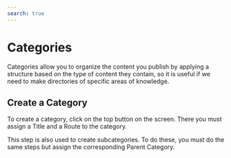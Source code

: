 ```yaml
---
search: true
---
```


# Categories

Categories allow you to organize the content you publish by applying a structure based on the type of content they contain, so it is useful if we need to make directories of specific areas of knowledge.

## Create a Category

To create a category, click on the top button on the screen. There you must assign a Title and a Route to the category.

This step is also used to create subcategories. To do these, you must do the same steps but assign the corresponding Parent Category.
